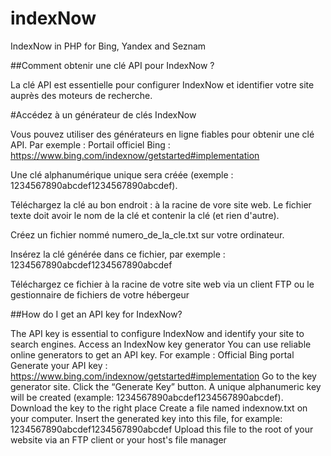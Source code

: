 # indexNow
IndexNow in PHP for Bing, Yandex and Seznam

##Comment obtenir une clé API pour IndexNow ?

La clé API est essentielle pour configurer IndexNow et identifier votre site auprès des moteurs de recherche.

#Accédez à un générateur de clés IndexNow

Vous pouvez utiliser des générateurs en ligne fiables pour obtenir une clé API. Par exemple :
Portail officiel Bing : https://www.bing.com/indexnow/getstarted#implementation

Une clé alphanumérique unique sera créée (exemple : 1234567890abcdef1234567890abcdef).

Téléchargez la clé au bon endroit : à la racine de vore site web. Le fichier texte doit avoir le nom de la clé et contenir la clé (et rien d'autre).

Créez un fichier nommé numero_de_la_cle.txt sur votre ordinateur.

Insérez la clé générée dans ce fichier, par exemple : 1234567890abcdef1234567890abcdef

Téléchargez ce fichier à la racine de votre site web via un client FTP ou le gestionnaire de fichiers de votre hébergeur



##How do I get an API key for IndexNow?

The API key is essential to configure IndexNow and identify your site to search engines.
Access an IndexNow key generator
You can use reliable online generators to get an API key. For example :
Official Bing portal
Generate your API key : https://www.bing.com/indexnow/getstarted#implementation
Go to the key generator site.
Click the “Generate Key” button.
A unique alphanumeric key will be created (example: 1234567890abcdef1234567890abcdef).
Download the key to the right place
Create a file named indexnow.txt on your computer.
Insert the generated key into this file, for example: 1234567890abcdef1234567890abcdef
Upload this file to the root of your website via an FTP client or your host's file manager
